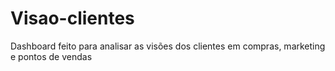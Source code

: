# Visao-clientes
Dashboard feito para analisar as visões dos clientes em compras, marketing e pontos de vendas
